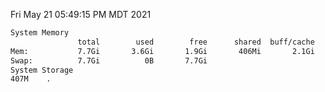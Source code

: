 Fri May 21 05:49:15 PM MDT 2021
```bash
System Memory
               total        used        free      shared  buff/cache   available
Mem:           7.7Gi       3.6Gi       1.9Gi       406Mi       2.1Gi       3.3Gi
Swap:          7.7Gi          0B       7.7Gi
System Storage
407M	.
```
```bash
